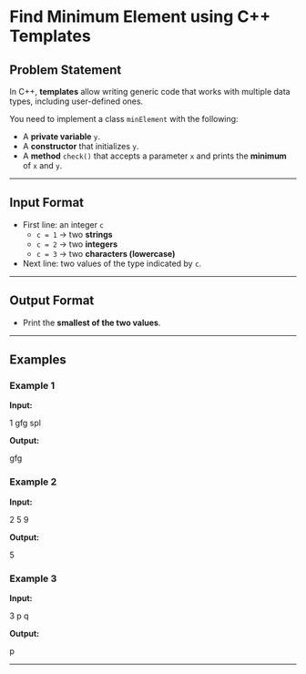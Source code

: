 # Find Minimum Element using C++ Templates

## Problem Statement
In C++, **templates** allow writing generic code that works with multiple data types, including user-defined ones.  

You need to implement a class `minElement` with the following:
- A **private variable** `y`.  
- A **constructor** that initializes `y`.  
- A **method** `check()` that accepts a parameter `x` and prints the **minimum** of `x` and `y`.  

---

## Input Format
- First line: an integer `c`  
  - `c = 1` → two **strings**  
  - `c = 2` → two **integers**  
  - `c = 3` → two **characters (lowercase)**  
- Next line: two values of the type indicated by `c`.

---

## Output Format
- Print the **smallest of the two values**.

---

## Examples

### Example 1
**Input:**  

1
gfg spl

**Output:**  

gfg


### Example 2
**Input:**  

2
5 9

**Output:**  

5


### Example 3
**Input:**  

3
p q

**Output:**  

p


---
